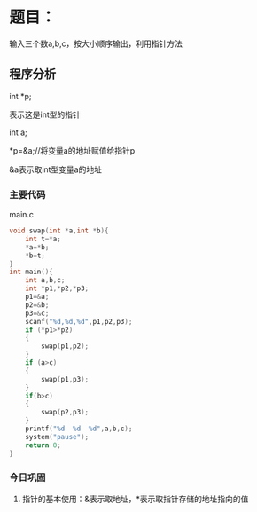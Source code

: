 # 题目：

输入三个数a,b,c，按大小顺序输出，利用指针方法

## 程序分析

int *p;

表示这是int型的指针

int a;

*p=&a;//将变量a的地址赋值给指针p

&a表示取int型变量a的地址



### 主要代码

main.c

```c
void swap(int *a,int *b){
	int t=*a;
	*a=*b;
	*b=t;
}
int main(){
	int a,b,c;
	int *p1,*p2,*p3;
	p1=&a;
	p2=&b;
	p3=&c;
	scanf("%d,%d,%d",p1,p2,p3);
	if (*p1>*p2)
	{
		swap(p1,p2);
	}
	if (a>c)
	{
		swap(p1,p3);
	}
	if(b>c)
	{
		swap(p2,p3);
	}
	printf("%d  %d  %d",a,b,c);
	system("pause");
	return 0;
}
```



### 今日巩固

1. 指针的基本使用：&表示取地址，*表示取指针存储的地址指向的值

